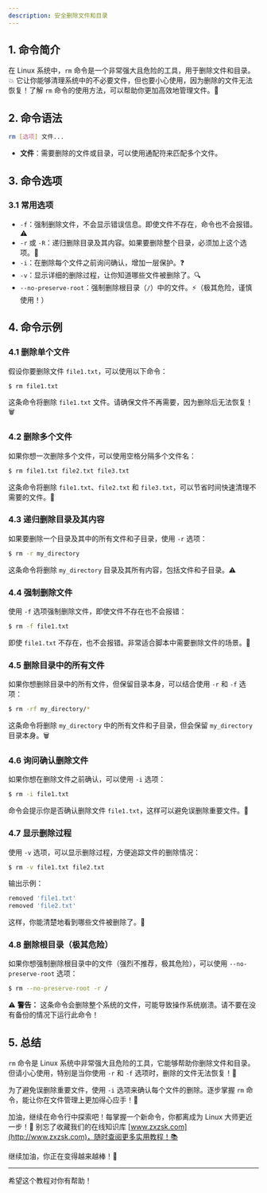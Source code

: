 ```yaml
---
description: 安全删除文件和目录
---
```


## 1. 命令简介

在 Linux 系统中，`rm` 命令是一个非常强大且危险的工具，用于删除文件和目录。💥 它让你能够清理系统中的不必要文件，但也要小心使用，因为删除的文件无法恢复！了解 `rm` 命令的使用方法，可以帮助你更加高效地管理文件。🚀

## 2. 命令语法

```bash
rm [选项] 文件...
```

- **文件**：需要删除的文件或目录，可以使用通配符来匹配多个文件。

## 3. 命令选项

### 3.1 **常用选项**

- `-f`：强制删除文件，不会显示错误信息。即使文件不存在，命令也不会报错。⚠️
- `-r` 或 `-R`：递归删除目录及其内容。如果要删除整个目录，必须加上这个选项。📂
- `-i`：在删除每个文件之前询问确认，增加一层保护。❓
- `-v`：显示详细的删除过程，让你知道哪些文件被删除了。🔍
- `--no-preserve-root`：强制删除根目录（`/`）中的文件。⚡（极其危险，谨慎使用！）

## 4. 命令示例

### 4.1 **删除单个文件**

假设你要删除文件 `file1.txt`，可以使用以下命令：

```bash
$ rm file1.txt
```

这条命令将删除 `file1.txt` 文件。请确保文件不再需要，因为删除后无法恢复！🗑️

### 4.2 **删除多个文件**

如果你想一次删除多个文件，可以使用空格分隔多个文件名：

```bash
$ rm file1.txt file2.txt file3.txt
```

这条命令将删除 `file1.txt`、`file2.txt` 和 `file3.txt`，可以节省时间快速清理不需要的文件。🧹

### 4.3 **递归删除目录及其内容**

如果要删除一个目录及其中的所有文件和子目录，使用 `-r` 选项：

```bash
$ rm -r my_directory
```

这条命令将删除 `my_directory` 目录及其所有内容，包括文件和子目录。⚠️

### 4.4 **强制删除文件**

使用 `-f` 选项强制删除文件，即使文件不存在也不会报错：

```bash
$ rm -f file1.txt
```

即使 `file1.txt` 不存在，也不会报错。非常适合脚本中需要删除文件的场景。🚫

### 4.5 **删除目录中的所有文件**

如果你想删除目录中的所有文件，但保留目录本身，可以结合使用 `-r` 和 `-f` 选项：

```bash
$ rm -rf my_directory/*
```

这条命令将删除 `my_directory` 中的所有文件和子目录，但会保留 `my_directory` 目录本身。🗑️

### 4.6 **询问确认删除文件**

如果你想在删除文件之前确认，可以使用 `-i` 选项：

```bash
$ rm -i file1.txt
```

命令会提示你是否确认删除文件 `file1.txt`，这样可以避免误删除重要文件。🛑

### 4.7 **显示删除过程**

使用 `-v` 选项，可以显示删除过程，方便追踪文件的删除情况：

```bash
$ rm -v file1.txt file2.txt
```

输出示例：

```bash
removed 'file1.txt'
removed 'file2.txt'
```

这样，你能清楚地看到哪些文件被删除了。👀

### 4.8 **删除根目录（极其危险）**

如果你想强制删除根目录中的文件（强烈不推荐，极其危险），可以使用 `--no-preserve-root` 选项：

```bash
$ rm --no-preserve-root -r /
```

⚠️ **警告：** 这条命令会删除整个系统的文件，可能导致操作系统崩溃。请不要在没有备份的情况下运行此命令！

## 5. 总结

`rm` 命令是 Linux 系统中非常强大且危险的工具，它能够帮助你删除文件和目录。但请小心使用，特别是当你使用 `-r` 和 `-f` 选项时，删除的文件无法恢复！🛑

为了避免误删除重要文件，使用 `-i` 选项来确认每个文件的删除。逐步掌握 `rm` 命令，能让你在文件管理上更加得心应手！💪

加油，继续在命令行中探索吧！每掌握一个新命令，你都离成为 Linux 大师更近一步！🚀 别忘了收藏我们的在线知识库 [www.zxzsk.com](http://www.zxzsk.com)，随时查阅更多实用教程！📚

继续加油，你正在变得越来越棒！🌟

---

希望这个教程对你有帮助！